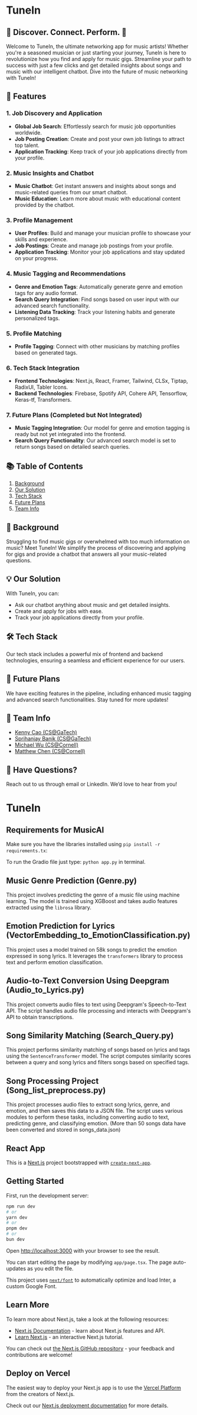 # TuneIn

## 🎵 Discover. Connect. Perform. 🎤

Welcome to TuneIn, the ultimate networking app for music artists! Whether you're a seasoned musician or just starting your journey, TuneIn is here to revolutionize how you find and apply for music gigs. Streamline your path to success with just a few clicks and get detailed insights about songs and music with our intelligent chatbot. Dive into the future of music networking with TuneIn!

## 🚀 Features

### **1. Job Discovery and Application**
- **Global Job Search**: Effortlessly search for music job opportunities worldwide.
- **Job Posting Creation**: Create and post your own job listings to attract top talent.
- **Application Tracking**: Keep track of your job applications directly from your profile.

### **2. Music Insights and Chatbot**
- **Music Chatbot**: Get instant answers and insights about songs and music-related queries from our smart chatbot.
- **Music Education**: Learn more about music with educational content provided by the chatbot.

### **3. Profile Management**
- **User Profiles**: Build and manage your musician profile to showcase your skills and experience.
- **Job Postings**: Create and manage job postings from your profile.
- **Application Tracking**: Monitor your job applications and stay updated on your progress.

### **4. Music Tagging and Recommendations**
- **Genre and Emotion Tags**: Automatically generate genre and emotion tags for any audio format.
- **Search Query Integration**: Find songs based on user input with our advanced search functionality.
- **Listening Data Tracking**: Track your listening habits and generate personalized tags.

### **5. Profile Matching**
- **Profile Tagging**: Connect with other musicians by matching profiles based on generated tags.

### **6. Tech Stack Integration**
- **Frontend Technologies**: Next.js, React, Framer, Tailwind, CLSx, Tiptap, RadixUI, Tabler Icons.
- **Backend Technologies**: Firebase, Spotify API, Cohere API, Tensorflow, Keras-tf, Transformers.

### **7. Future Plans (Completed but Not Integrated)**
- **Music Tagging Integration**: Our model for genre and emotion tagging is ready but not yet integrated into the frontend.
- **Search Query Functionality**: Our advanced search model is set to return songs based on detailed search queries.

## 📚 Table of Contents
1. [Background](#background)
2. [Our Solution](#our-solution)
3. [Tech Stack](#tech-stack)
4. [Future Plans](#future-plans)
5. [Team Info](#team-info)

## 📜 Background
Struggling to find music gigs or overwhelmed with too much information on music? Meet TuneIn! We simplify the process of discovering and applying for gigs and provide a chatbot that answers all your music-related questions.

## 💡 Our Solution
With TuneIn, you can:
- Ask our chatbot anything about music and get detailed insights.
- Create and apply for jobs with ease.
- Track your job applications directly from your profile.

## 🛠 Tech Stack
Our tech stack includes a powerful mix of frontend and backend technologies, ensuring a seamless and efficient experience for our users.

## 🚀 Future Plans
We have exciting features in the pipeline, including enhanced music tagging and advanced search functionalities. Stay tuned for more updates!

## 👥 Team Info
- [Kenny Cao (CS@GaTech)](https://www.linkedin.com/in/kennycao4)
- [Sprihanjay Banik (CS@GaTech)](https://www.linkedin.com/in/sprihanjay/)
- [Michael Wu (CS@Cornell)](https://www.linkedin.com/in/michael-wu-136044198/)
- [Matthew Chen (CS@Cornell)](https://www.linkedin.com/in/matthew-chen-b7221b1a8/)

## 🤔 Have Questions?
Reach out to us through email or LinkedIn. We’d love to hear from you!

# TuneIn



## Requirements for MusicAI

Make sure you have the libraries installed using `pip install -r requirements.tx`:

To run the Gradio file just type: `python app.py` in terminal.


## Music Genre Prediction (Genre.py)

This project involves predicting the genre of a music file using machine learning. The model is trained using XGBoost and takes audio features extracted using the `librosa` library.

## Emotion Prediction for Lyrics (VectorEmbedding_to_EmotionClassification.py)

This project uses a model trained on 58k songs to predict the emotion expressed in song lyrics. It leverages the `transformers` library to process text and perform emotion classification.

## Audio-to-Text Conversion Using Deepgram (Audio_to_Lyrics.py)

This project converts audio files to text using Deepgram's Speech-to-Text API. The script handles audio file processing and interacts with Deepgram's API to obtain transcriptions.

## Song Similarity Matching (Search_Query.py)

This project performs similarity matching of songs based on lyrics and tags using the `SentenceTransformer` model. The script computes similarity scores between a query and song lyrics and filters songs based on specified tags.

## Song Processing Project (Song_list_preprocess.py)

This project processes audio files to extract song lyrics, genre, and emotion, and then saves this data to a JSON file. The script uses various modules to perform these tasks, including converting audio to text, predicting genre, and classifying emotion. (More than 50 songs data have been converted and stored in songs_data.json)

## React App

This is a [Next.js](https://nextjs.org/) project bootstrapped with [`create-next-app`](https://github.com/vercel/next.js/tree/canary/packages/create-next-app).

## Getting Started

First, run the development server:

```bash
npm run dev
# or
yarn dev
# or
pnpm dev
# or
bun dev
```

Open [http://localhost:3000](http://localhost:3000) with your browser to see the result.

You can start editing the page by modifying `app/page.tsx`. The page auto-updates as you edit the file.

This project uses [`next/font`](https://nextjs.org/docs/basic-features/font-optimization) to automatically optimize and load Inter, a custom Google Font.

## Learn More

To learn more about Next.js, take a look at the following resources:

- [Next.js Documentation](https://nextjs.org/docs) - learn about Next.js features and API.
- [Learn Next.js](https://nextjs.org/learn) - an interactive Next.js tutorial.

You can check out [the Next.js GitHub repository](https://github.com/vercel/next.js/) - your feedback and contributions are welcome!

## Deploy on Vercel

The easiest way to deploy your Next.js app is to use the [Vercel Platform](https://vercel.com/new?utm_medium=default-template&filter=next.js&utm_source=create-next-app&utm_campaign=create-next-app-readme) from the creators of Next.js.

Check out our [Next.js deployment documentation](https://nextjs.org/docs/deployment) for more details.



